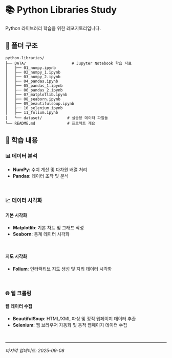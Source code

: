 # 📚 Python Libraries Study

Python 라이브러리 학습을 위한 레포지토리입니다.

## 📂 폴더 구조
```
python-libraries/
├── DATA/                    # Jupyter Notebook 학습 자료
│   ├── 01_numpy.ipynb
│   ├── 02_numpy_1.ipynb
│   ├── 03_numpy_2.ipynb
│   ├── 04_pandas.ipynb
│   ├── 05_pandas_1.ipynb
│   ├── 06_pandas_2.ipynb
│   ├── 07_matplotlib.ipynb
│   ├── 08_seaborn.ipynb
│   ├── 09_beautifulsoup.ipynb
│   ├── 10_selenium.ipynb
│   ├── 11_folium.ipynb
│   └── dataset/           # 실습용 데이터 파일들
└── README.md              # 프로젝트 개요
```

## 📂 학습 내용

### 📊 데이터 분석
- **NumPy**: 수치 계산 및 다차원 배열 처리
- **Pandas**: 데이터 조작 및 분석

<br/>

### 📈 데이터 시각화
#### 기본 시각화
- **Matplotlib**: 기본 차트 및 그래프 작성
- **Seaborn**: 통계 데이터 시각화

<br/>

#### 지도 시각화
- **Folium**: 인터랙티브 지도 생성 및 지리 데이터 시각화

<br/>

### 🌐 웹 크롤링
#### 웹 데이터 수집
- **BeautifulSoup**: HTML/XML 파싱 및 정적 웹페이지 데이터 추출
- **Selenium**: 웹 브라우저 자동화 및 동적 웹페이지 데이터 수집

<br/>

---
*마지막 업데이트: 2025-09-08*
